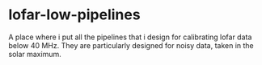 # lofar-low-pipelines
A place where i put all the pipelines that i design for calibrating lofar data below 40 MHz. They are particularly designed for noisy data, taken in the solar maximum.
